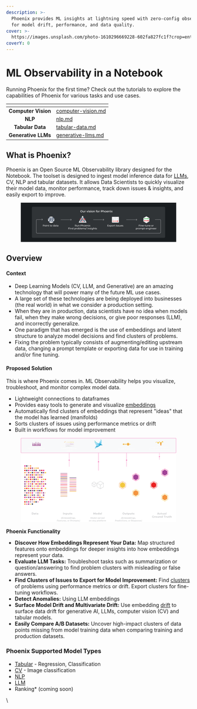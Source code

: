 ```yaml
---
description: >-
  Phoenix provides ML insights at lightning speed with zero-config observability
  for model drift, performance, and data quality.
cover: >-
  https://images.unsplash.com/photo-1610296669228-602fa827fc1f?crop=entropy&cs=tinysrgb&fm=jpg&ixid=MnwxOTcwMjR8MHwxfHNlYXJjaHw1fHxzcGFjZXxlbnwwfHx8fDE2NzkwOTMzODc&ixlib=rb-4.0.3&q=80
coverY: 0
---
```


# ML Observability in a Notebook

Running Phoenix for the first time? Check out the tutorials to explore the capabilities of Phoenix for various tasks and use cases.

<table data-card-size="large" data-view="cards"><thead><tr><th align="center"></th><th data-hidden data-card-target data-type="content-ref"></th></tr></thead><tbody><tr><td align="center"><strong>Computer Vision</strong></td><td><a href="tutorials/computer-vision.md">computer-vision.md</a></td></tr><tr><td align="center"><strong>NLP</strong></td><td><a href="tutorials/nlp.md">nlp.md</a></td></tr><tr><td align="center"><strong>Tabular Data</strong></td><td><a href="tutorials/tabular-data.md">tabular-data.md</a></td></tr><tr><td align="center"><strong>Generative LLMs</strong></td><td><a href="tutorials/generative-llms.md">generative-llms.md</a></td></tr></tbody></table>

## What is Phoenix?

Phoenix is an Open Source ML Observability library designed for the Notebook. The toolset is designed to ingest model inference data for [LLMs](concepts/llm-observability.md), CV, NLP and tabular datasets. It allows Data Scientists to quickly visualize their model data, monitor performance, track down issues & insights, and easily export to improve.&#x20;

<figure><img src=".gitbook/assets/Docs graphics-02.jpg" alt=""><figcaption></figcaption></figure>

## Overview

#### Context&#x20;

* Deep Learning Models (CV, LLM, and Generative) are an amazing technology that will power many of the future ML use cases. &#x20;
* A large set of these technologies are being deployed into businesses (the real world) in what we consider a production setting.
* When they are in production, data scientists have no idea when models fail, when they make wrong decisions, or give poor responses (LLM), and incorrectly generalize.&#x20;
* One paradigm that has emerged is the use of embeddings and latent structure to analyze model decisions and find clusters of problems.&#x20;
* Fixing the problem typically consists of augmenting/editing upstream data, changing a prompt template or exporting data for use in training and/or fine tuning.&#x20;

#### Proposed Solution

This is where Phoenix comes in. ML Observability helps you visualize, troubleshoot, and monitor complex model data.

* Lightweight connections to dataframes&#x20;
* Provides easy tools to generate and visualize [embeddings](concepts/embeddings.md#whats-an-embedding)
* Automatically find clusters of embeddings that represent "ideas" that the model has learned (manifolds)&#x20;
* Sorts clusters of issues using performance metrics or drift
* Built in workflows for model improvement&#x20;

<figure><img src=".gitbook/assets/Phoenix pipeline diagram - dark.png" alt=""><figcaption></figcaption></figure>

**Phoenix Functionality**&#x20;

* **Discover How Embeddings Represent Your Data:** Map structured features onto embeddings for deeper insights into how embeddings represent your data.&#x20;
* **Evaluate LLM Tasks:** Troubleshoot tasks such as summarization or question/answering to find problem clusters with misleading or false answers.&#x20;
* **Find Clusters of Issues to Export for Model Improvement:** Find [clusters](concepts/phoenix-basics.md#embedding-details) of problems using performance metrics or drift. Export clusters for fine-tuning workflows.&#x20;
* **Detect Anomalies:** Using LLM embeddings&#x20;
* **Surface Model Drift and Multivariate Drift:** Use embedding [drift](concepts/phoenix-basics.md#embedding-drift-over-time) to surface data drift for generative AI, LLMs, computer vision (CV) and tabular models.
* **Easily Compare A/B Datasets:** Uncover high-impact clusters of data points missing from model training data when comparing training and production datasets.&#x20;

### Phoenix Supported Model Types

* [Tabular](tutorials/tabular-data.md) - Regression, Classification&#x20;
* [CV](tutorials/computer-vision.md) - Image classification
* [NLP](tutorials/nlp.md)
* [LLM](tutorials/generative-llms.md)
* Ranking\* (coming soon)

\

